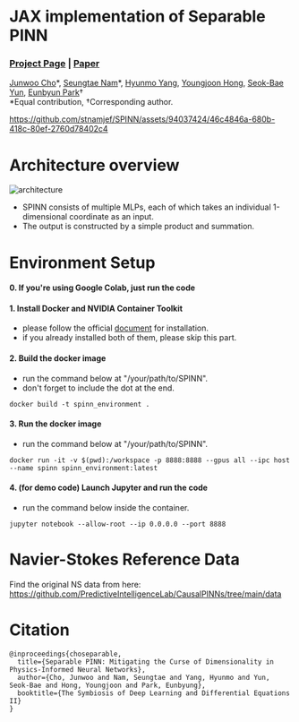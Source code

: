 # JAX implementation of Separable PINN
### [Project Page](https://jwcho5576.github.io/spinn.github.io/) | [Paper](https://arxiv.org/abs/2306.15969)

[Junwoo Cho](https://github.com/jwcho5576)\*, 
[Seungtae Nam](https://github.com/stnamjef)\*, 
[Hyunmo Yang](https://github.com/extremebird),
[Youngjoon Hong](https://www.youngjoonhong.com/), 
[Seok-Bae Yun](https://seokbaeyun.wordpress.com/), 
[Eunbyun Park](https://silverbottlep.github.io/)&dagger;\
*Equal contribution, &dagger;Corresponding author.


https://github.com/stnamjef/SPINN/assets/94037424/46c4846a-680b-418c-80ef-2760d78402c4


# Architecture overview
![architecture](https://github.com/stnamjef/SPINN/assets/94037424/e0669832-d0ec-47f2-bb18-43d38490e6b6)


* SPINN consists of multiple MLPs, each of which takes an individual 1-dimensional coordinate as an input.
* The output is constructed by a simple product and summation.



# Environment Setup
#### 0. If you're using Google Colab, just run the code

#### 1. Install Docker and NVIDIA Container Toolkit
* please follow the official [document](https://docs.nvidia.com/datacenter/cloud-native/container-toolkit/install-guide.html#docker) for installation.
* if you already installed both of them, please skip this part.

#### 2. Build the docker image
* run the command below at "/your/path/to/SPINN".
* don't forget to include the dot at the end.
```
docker build -t spinn_environment .
```

#### 3. Run the docker image
* run the command below at "/your/path/to/SPINN".
```
docker run -it -v $(pwd):/workspace -p 8888:8888 --gpus all --ipc host --name spinn spinn_environment:latest
```

#### 4. (for demo code) Launch Jupyter and run the code
* run the command below inside the container.
```
jupyter notebook --allow-root --ip 0.0.0.0 --port 8888
```

# Navier-Stokes Reference Data
Find the original NS data from here: https://github.com/PredictiveIntelligenceLab/CausalPINNs/tree/main/data

# Citation

```
@inproceedings{choseparable,
  title={Separable PINN: Mitigating the Curse of Dimensionality in Physics-Informed Neural Networks},
  author={Cho, Junwoo and Nam, Seungtae and Yang, Hyunmo and Yun, Seok-Bae and Hong, Youngjoon and Park, Eunbyung},
  booktitle={The Symbiosis of Deep Learning and Differential Equations II}
}
```
